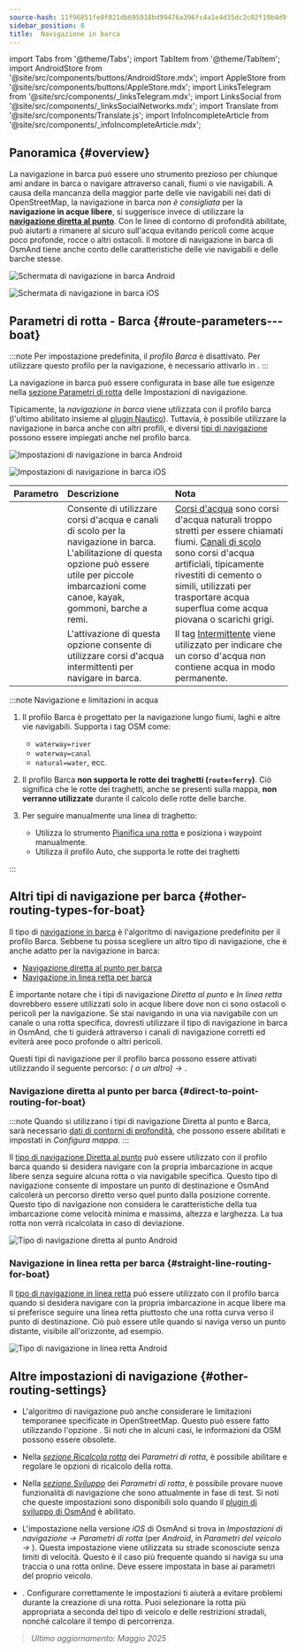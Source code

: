 ```yaml
---
source-hash: 11f96851fe0f021db695918bd99476a396fc4a1e4d35dc2c02f19b4d9f965751
sidebar_position: 8
title:  Navigazione in barca
---
```

import Tabs from '@theme/Tabs';
import TabItem from '@theme/TabItem';
import AndroidStore from '@site/src/components/buttons/AndroidStore.mdx';
import AppleStore from '@site/src/components/buttons/AppleStore.mdx';
import LinksTelegram from '@site/src/components/_linksTelegram.mdx';
import LinksSocial from '@site/src/components/_linksSocialNetworks.mdx';
import Translate from '@site/src/components/Translate.js';
import InfoIncompleteArticle from '@site/src/components/_infoIncompleteArticle.mdx';



## Panoramica {#overview}

La navigazione in barca può essere uno strumento prezioso per chiunque ami andare in barca o navigare attraverso canali, fiumi o vie navigabili. A causa della mancanza della maggior parte delle vie navigabili nei dati di OpenStreetMap, la navigazione in barca *non è consigliata* per la **navigazione in acque libere**, si suggerisce invece di utilizzare la **[navigazione diretta al punto](#direct-to-point-routing-for-boat)**. Con le linee di contorno di profondità abilitate, può aiutarti a rimanere al sicuro sull'acqua evitando pericoli come acque poco profonde, rocce o altri ostacoli.
Il motore di navigazione in barca di OsmAnd tiene anche conto delle caratteristiche delle vie navigabili e delle barche stesse.

<Tabs groupId="operating-systems">

<TabItem value="android" label="Android">

![Schermata di navigazione in barca Android](@site/static/img/navigation/boat/boat_navigation_android.png)

</TabItem>

<TabItem value="ios" label="iOS">

![Schermata di navigazione in barca iOS](@site/static/img/navigation/boat/boat_navigation_ios.png)

</TabItem>

</Tabs>

## Parametri di rotta - Barca {#route-parameters---boat}

:::note
Per impostazione predefinita, il *profilo Barca* è disattivato. Per utilizzare questo profilo per la navigazione, è necessario attivarlo in *<Translate android="true" ids="shared_string_menu,shared_string_settings,application_profiles"/>*.
:::

La navigazione in barca può essere configurata in base alle tue esigenze nella [sezione Parametri di rotta](../../navigation/guidance/navigation-settings.md#route-parameters) delle Impostazioni di navigazione.

Tipicamente, la *navigazione in barca* viene utilizzata con il profilo barca (l'ultimo abilitato insieme al [plugin Nautico](../../plugins/nautical-charts.md)). Tuttavia, è possibile utilizzare la navigazione in barca anche con altri profili, e diversi [tipi di navigazione](#other-routing-types-for-boat) possono essere impiegati anche nel profilo barca.


<Tabs groupId="operating-systems">

<TabItem value="android" label="Android">


![Impostazioni di navigazione in barca Android](@site/static/img/navigation/routing/boat_routing_andr.png)

</TabItem>

<TabItem value="ios" label="iOS">

![Impostazioni di navigazione in barca iOS](@site/static/img/navigation/routing/boat_routing_ios.png)

</TabItem>

</Tabs>

| Parametro | Descrizione | Nota |
|:------------|:---------------|:---------------|
| *<Translate android="true" ids="routing_attr_allow_streams_name"/>* | Consente di utilizzare corsi d'acqua e canali di scolo per la navigazione in barca. L'abilitazione di questa opzione può essere utile per piccole imbarcazioni come canoe, kayak, gommoni, barche a remi. | [Corsi d'acqua](https://wiki.openstreetmap.org/wiki/Tag:waterway%3Dstream) sono corsi d'acqua naturali troppo stretti per essere chiamati fiumi. [Canali di scolo](https://wiki.openstreetmap.org/wiki/Tag:waterway%3Ddrain) sono corsi d'acqua artificiali, tipicamente rivestiti di cemento o simili, utilizzati per trasportare acqua superflua come acqua piovana o scarichi grigi.|
| *<Translate android="true" ids="routing_attr_allow_intermittent_name"/>* | L'attivazione di questa opzione consente di utilizzare corsi d'acqua intermittenti per navigare in barca. | Il tag [Intermittente](https://wiki.openstreetmap.org/wiki/Key:intermittent) viene utilizzato per indicare che un corso d'acqua non contiene acqua in modo permanente. |


:::note Navigazione e limitazioni in acqua

1. Il profilo Barca è progettato per la navigazione lungo fiumi, laghi e altre vie navigabili. Supporta i tag OSM come:
    - `waterway=river`
    - `waterway=canal`
    - `natural=water`, ecc.

2. Il profilo Barca **non supporta le rotte dei traghetti (`route=ferry`)**. Ciò significa che le rotte dei traghetti, anche se presenti sulla mappa, **non verranno utilizzate** durante il calcolo delle rotte delle barche.

3. Per seguire manualmente una linea di traghetto:

    - Utilizza lo strumento [Pianifica una rotta](../../plan-route/create-route.md) e posiziona i waypoint manualmente.
    - Utilizza il profilo Auto, che supporta le rotte dei traghetti

:::

## Altri tipi di navigazione per barca {#other-routing-types-for-boat}

Il tipo di [navigazione in barca](#route-parameters---boat) è l'algoritmo di navigazione predefinito per il profilo Barca. Sebbene tu possa scegliere un altro tipo di navigazione, che è anche adatto per la navigazione in barca:

 - [Navigazione diretta al punto per barca](./boat-navigation.md#direct-to-point-routing-for-boat)
 - [Navigazione in linea retta per barca](./boat-navigation.md#straight-line-routing-for-boat)

È importante notare che i tipi di navigazione *Diretta al punto* e *In linea retta* dovrebbero essere utilizzati solo in acque libere dove non ci sono ostacoli o pericoli per la navigazione. Se stai navigando in una via navigabile con un canale o una rotta specifica, dovresti utilizzare il tipo di navigazione in barca in OsmAnd, che ti guiderà attraverso i canali di navigazione corretti ed eviterà aree poco profonde o altri pericoli.

Questi tipi di navigazione per il profilo barca possono essere attivati utilizzando il seguente percorso: *<Translate android="true" ids="shared_string_menu,shared_string_settings,configure_profile"/> (<Translate android="true" ids="app_mode_boat"/> o un altro) → <Translate android="true" ids="routing_settings_2,nav_type_hint"/>*.


### Navigazione diretta al punto per barca {#direct-to-point-routing-for-boat}

:::note
Quando si utilizzano i tipi di navigazione Diretta al punto e Barca, sarà necessario [dati di contorni di profondità](../../plugins/nautical-charts.md#nautical-map-style), che possono essere abilitati e impostati in *Configura mappa*.
:::

Il [tipo di navigazione Diretta al punto](./direct-to-point-routing.md) può essere utilizzato con il profilo barca quando si desidera navigare con la propria imbarcazione in acque libere senza seguire alcuna rotta o via navigabile specifica. Questo tipo di navigazione consente di impostare un punto di destinazione e OsmAnd calcolerà un percorso diretto verso quel punto dalla posizione corrente. Questo tipo di navigazione non considera le caratteristiche della tua imbarcazione come velocità minima e massima, altezza e larghezza. La tua rotta non verrà ricalcolata in caso di deviazione.

![Tipo di navigazione diretta al punto Android](@site/static/img/navigation/boat/direct_navigation_type_android.png)


### Navigazione in linea retta per barca {#straight-line-routing-for-boat}

Il [tipo di navigazione in linea retta](./straight-line-routing) può essere utilizzato con il profilo barca quando si desidera navigare con la propria imbarcazione in acque libere ma si preferisce seguire una linea retta piuttosto che una rotta curva verso il punto di destinazione. Ciò può essere utile quando si naviga verso un punto distante, visibile all'orizzonte, ad esempio.

![Tipo di navigazione in linea retta Android](@site/static/img/navigation/boat/straight_navigation_type_android.png)


## Altre impostazioni di navigazione {#other-routing-settings}

- L'algoritmo di navigazione può anche considerare le limitazioni temporanee specificate in OpenStreetMap. Questo può essere fatto utilizzando l'opzione *[<Translate android="true" ids="temporary_conditional_routing"/>](../routing/osmand-routing.md#consider-temporary-limitations)*. Si noti che in alcuni casi, le informazioni da OSM possono essere obsolete.

- Nella [*sezione Ricalcola rotta*](../../navigation/guidance/navigation-settings.md#recalculate-route) dei *Parametri di rotta*, è possibile abilitare e regolare le opzioni di ricalcolo della rotta.

- Nella [*sezione Sviluppo*](../guidance/navigation-settings.md#development-settings) dei *Parametri di rotta*, è possibile provare nuove funzionalità di navigazione che sono attualmente in fase di test. Si noti che queste impostazioni sono disponibili solo quando il [plugin di sviluppo di OsmAnd](../../plugins/development.md) è abilitato.

- L'impostazione *[<Translate ios="true" ids="road_speeds"/>](../guidance/navigation-settings.md#road-speeds)* nella versione *iOS* di OsmAnd si trova in *Impostazioni di navigazione → Parametri di rotta* (per *Android*, in *Parametri del veicolo → [<Translate android="true" ids="default_speed_setting_title"/>](../guidance/navigation-settings.md#default-speed--road-speeds)*). Questa impostazione viene utilizzata su strade sconosciute senza limiti di velocità. Questo è il caso più frequente quando si naviga su una traccia o una rotta online. Deve essere impostata in base ai parametri del proprio veicolo.

- *[<Translate ios="true" ids="vehicle_parameters"/>](../guidance/navigation-settings.md#vehicle-parameters)*. Configurare correttamente le impostazioni ti aiuterà a evitare problemi durante la creazione di una rotta. Puoi selezionare la rotta più appropriata a seconda del tipo di veicolo e delle restrizioni stradali, nonché calcolare il tempo di percorrenza.

> *Ultimo aggiornamento: Maggio 2025*